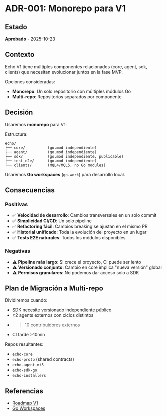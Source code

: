 # ADR-001: Monorepo para V1

## Estado
**Aprobado** - 2025-10-23

## Contexto

Echo V1 tiene múltiples componentes relacionados (core, agent, sdk, clients) que necesitan evolucionar juntos en la fase MVP.

Opciones consideradas:
- **Monorepo**: Un solo repositorio con múltiples módulos Go
- **Multi-repo**: Repositorios separados por componente

## Decisión

Usaremos **monorepo** para V1.

Estructura:
```
echo/
├── core/          (go.mod independiente)
├── agent/         (go.mod independiente)
├── sdk/           (go.mod independiente, publicable)
├── test_e2e/      (go.mod independiente)
└── clients/       (MQL4/MQL5, no Go modules)
```

Usaremos **Go workspaces** (`go.work`) para desarrollo local.

## Consecuencias

### Positivas
- ✅ **Velocidad de desarrollo**: Cambios transversales en un solo commit
- ✅ **Simplicidad CI/CD**: Un solo pipeline
- ✅ **Refactoring fácil**: Cambios breaking se ajustan en el mismo PR
- ✅ **Historial unificado**: Toda la evolución del proyecto en un lugar
- ✅ **Tests E2E naturales**: Todos los módulos disponibles

### Negativas
- ⚠️ **Pipeline más largo**: Si crece el proyecto, CI puede ser lento
- ⚠️ **Versionado conjunto**: Cambio en core implica "nueva versión" global
- ⚠️ **Permisos granulares**: No podemos dar acceso solo a SDK

## Plan de Migración a Multi-repo

Dividiremos cuando:
- SDK necesite versionado independiente público
- ≥2 agents externos con ciclos distintos
- >10 contribuidores externos
- CI tarde >10min

Repos resultantes:
- `echo-core`
- `echo-proto` (shared contracts)
- `echo-agent-mt5`
- `echo-sdk-go`
- `echo-installers`

## Referencias
- [Roadmap V1](../roadmap-copiear-v1.md)
- [Go Workspaces](https://go.dev/blog/get-familiar-with-workspaces)

